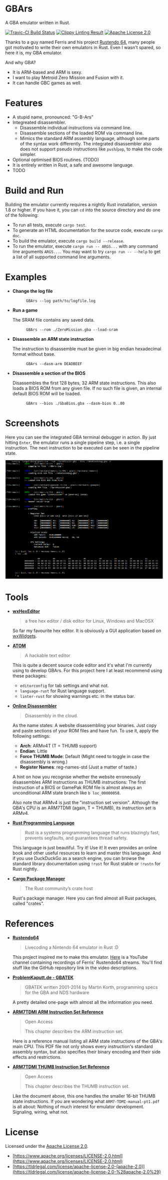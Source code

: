 # GBArs

A GBA emulator written in Rust.

[![Travic-CI Build Status](https://api.travis-ci.org/Evrey/GBArs.svg)](https://travis-ci.org/Evrey/GBArs) [![Clippy Linting Result](https://clippy.bashy.io/github/Evrey/GBArs/master/badge.svg)](https://clippy.bashy.io/github/Evrey/GBArs/master/log) [![Apache License 2.0](https://img.shields.io/github/license/Evrey/GBArs.svg)](https://tldrlegal.com/license/apache-license-2.0-%28apache-2.0%29)

Thanks to a guy named Ferris and his project [Rustendo 64](https://github.com/yupferris/rustendo64), many people got motivated to write their own emulators in Rust. Even I wasn't spared, so here it is, my GBA emulator.

And why GBA?

- It is ARM-based and ARM is sexy.
- I want to play Metroid Zero Mission and Fusion with it.
- It can handle GBC games as well.

# Features

- A stupid name, pronounced: "G-B-Ars"
- Integreated disassembler.
	- Disassemble individual instructions via command line.
	- Disassemble sections of the loaded ROM via command line.
	- Mimics the standard ARM assembly language, although some parts of the syntax work differently. The integrated disassembler also does not support pseudo instructions like `push`/`pop`, to make the code simpler.
- Optional optimised BIOS routines. (TODO)
- It is entirely written in Rust, a safe and awesome language.
- TODO

# Build and Run

Building the emulator currently requires a nightly Rust installation, version 1.8 or higher. If you have it, you can `cd` into the source directory and do one of the following:

- To run all tests, execute `cargo test`.
- To generate an HTML documentation for the source code, execute `cargo doc`.
- To build the emulator, execute `cargo build --release`.
- To run the emulator, execute `cargo run -- ARGS...` with any command line arguments `ARGS...`. You may want to try `cargo run -- --help` to get a list of all supported command line arguments.

# Examples

- **Change the log file**
			
			GBArs --log path/to/logfile.log
			
- **Run a game**
	
	The SRAM file contains any saved data.
			
			GBArs --rom ./ZeroMission.gba --load-sram
			
- **Disassemble an ARM state instruction**
	
	The instruction to disassemble must be given in big endian hexadecimal format without base.
			
			GBArs --dasm-arm DEADBEEF
			
- **Disassemble a section of the BIOS**
	
	Disassembles the first 128 bytes, 32 ARM state instructions. This also loads a BIOS ROM from any given file. If no such file is given, an internal default BIOS ROM will be loaded.
			
			GBArs --bios ./GbaBios.gba --dasm-bios 0..80

# Screenshots

Here you can see the integrated GBA terminal debugger in action. By just hitting `Enter`, the emulator runs a single pipeline step, i.e. a single instruction. The next instruction to be executed can be seen in the pipeline state.

![GBA Debugger Action](./ref/term_stuff_00.png)

# Tools
- **[wxHexEditor](http://www.wxhexeditor.org/)**

	> a free hex editor / disk editor for Linux, Windows and MacOSX

	So far my favourite hex editor. It is obviously a GUI application based on [wxWidgets](http://www.wxwidgets.org/).
- **[ATOM](https://atom.io/)**

    > A hackable text editor

    This is quite a decent source code editor and it's what I'm currently using to develop GBArs. For this project here I at least recommend using these packages:

    - `editorconfig` for tab settings and what not.
    - `language-rust` for Rust language support.
    - `linter-rust` for showing warnings etc. in the status bar.
- **[Online Disassembler](https://onlinedisassembler.com/odaweb/)**

	> Disassembly in the cloud.

	As the name states: A website disassembling your binaries. Just copy and paste sections of your ROM files and have fun. To use it, apply the following settings:
	
	- **Arch**: ARMv4T (T = THUMB support)
	- **Endian**: Little
	- **Force THUMB Mode**: Default (Might need to toggle in case the disassembly is wrong.)
	- **Register Names**: reg-names-std (Just a matter of taste.)
	
	A hint on how you recognise whether the website erroneously disassembles ARM instructions as THUMB instructions: The first instruction of a BIOS or GamePak ROM file is almost always an unconditional ARM state branch like `b loc_00000058`.
	
	Also note that ARMv4 is just the "instruction set version". Although the GBA's CPU is an ARM7TDMI (again, T = THUMB), its instruction set is ARMv4.
- **[Rust Programming Language](https://www.rust-lang.org/)**

	> Rust is a systems programming language that runs blazingly fast, prevents segfaults, and guarantees thread safety.

	This language is just beautiful. Try it! Use it! It even provides an online book and other useful resources to learn and master this language. And if you use DuckDuckGo as a search engine, you can browse the standard library documentation using `!rust` for Rust stable or `!rustn` for Rust nightly.
- **[Cargo Package Manager](https://crates.io/)**

	> The Rust community’s crate host

	Rust's package manager. Here you can find almost all Rust packages, called "crates".

# References
- **[Rustendo64](https://github.com/yupferris/rustendo64)**

	> Livecoding a Nintendo 64 emulator in Rust :D

	This project inspired me to make this emulator. [Here](https://www.youtube.com/channel/UC4mpLlHn0FOekNg05yCnkzQ/videos) is a YouTube channel containing recordings of Ferris' Rustendo64 streams. You'll find stuff like the GitHub repository link in the video descriptions.
- **[ProblemKaputt.de - GBATEK](http://problemkaputt.de/gbatek.htm)**

	> GBATEK written 2001-2014 by Martin Korth, programming specs for the GBA and NDS hardware

	A pretty detailed one-page with almost all the information you need.
- **[ARM7TDMI ARM Instruction Set Reference](http://bear.ces.cwru.edu/eecs_382/ARM7-TDMI-manual-pt2.pdf)**
	
	> Open Access
	> 
	> This chapter describes the ARM instruction set.

	Here is a reference manual listing all ARM state instructions of the GBA's main CPU. This PDF file not only shows every instruction's standard assembly syntax, but also specifies their binary encoding and their side effects and restrictions.
- **[ARM7TDMI THUMB Instruction Set Reference](https://ece.uwaterloo.ca/~ece222/ARM/ARM7-TDMI-manual-pt3.pdf)**
	
	> Open Access
	> 
	> This chapter describes the THUMB instruction set.
	
	Like the document above, this one handles the smaller 16-bit THUMB state instructions. If you are wondering what `ARM7-TDMI-manual-pt1.pdf` is all about: Nothing of much interest for emulator development. Signaling, wiring, what not. 

# License

Licensed under the [Apache License 2.0](./LICENSE-APACHE.md).

- [https://www.apache.org/licenses/LICENSE-2.0.html](https://www.apache.org/licenses/LICENSE-2.0.html)
- [https://tldrlegal.com/license/apache-license-2.0-(apache-2.0)](https://tldrlegal.com/license/apache-license-2.0-%28apache-2.0%29)